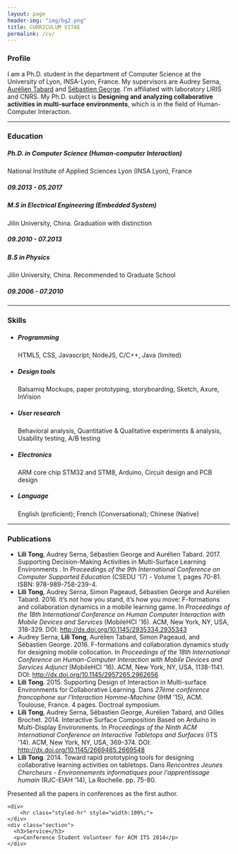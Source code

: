 ```yaml
---
layout: page
header-img: "img/bg2.png"
title: CURRICULUM VITAE
permalink: /cv/
---
```

<div class="home">
	<div class="section">
		<h3>Profile</h3>
			<p>I am a Ph.D. student in the department of Computer Science at the University of Lyon, INSA-Lyon, France. My supervisors are Audrey Serna, <a href="http://www.tabard.fr/" target="_blank">Aurélien Tabard</a> and <a href="http://perso.univ-lemans.fr/~sgeorge/index.html" target="_blank">Sébastien George</a>. I'm affiliated with laboratory LIRIS and CNRS. My Ph.D. subject is <b> Designing and analyzing collaborative activities in multi-surface environments</b>, which is in the field of Human-Computer Interaction.</p>
	</div>
	<div>
		<hr class="styled-hr" style="width:100%;">
	</div>
	<div class="section">
	  <h3>Education</h3>
		<div class="row">
			<div class="col-md-9">
				<h5>Ph.D. in Computer Science (Human-computer Interaction)</h5>
			  <p>National Institute of Applied Sciences Lyon (INSA Lyon), France</p>
			</div>
			<div class="col-md-3">
				<h5>09.2013 - 05.2017</h5>
			</div>
			<div class="col-md-9">
				<h5>M.S in Electrical Engineering (Embedded System)</h5>
			  <p>Jilin University, China. Graduation with distinction </p>
			</div>
			<div class="col-md-3">
				<h5>09.2010 - 07.2013</h5>
			</div>
			<div class="col-md-9">
				<h5>B.S in Physics</h5>
			  <p>Jilin University, China. Recommended to Graduate School</p>
			</div>
			<div class="col-md-3">
				<h5>09.2006 - 07.2010</h5>
			</div>
		</div>
	</div>	
	<div>
		<hr class="styled-hr" style="width:100%;">
	</div>
	<div class="section">
	  <h3>Skills</h3>
	  <ul>
  		<li><h5>Programming</h5></li>
  		HTML5, CSS, Javascript, NodeJS, C/C++, Java (limited)
  		<li><h5>Design tools</h5></li>
  		Balsamiq Mockups, paper prototyping, storyboarding, Sketch, Axure, InVision
  		<li><h5>User research</h5></li>
  		Behavioral analysis, Quantitative & Qualitative experiments & analysis, Usability testing, A/B testing
  		<li><h5>Electronics</h5></li>
  		ARM core chip STM32 and STM8, Arduino, Circuit design and PCB design
  		<li><h5>Language</h5></li>
  		English (proficient); French (Conversational); Chinese (Native)
  	</ul>
	</div>
	<div>
		<hr class="styled-hr" style="width:100%;">
	</div>
	<div class="section">
	  <h3>Publications</h3>
	  <ul>
	  	<li><b>Lili Tong</b>, Audrey Serna, Sébastien George and Aurélien Tabard. 2017. Supporting Decision-Making Activities in Multi-Surface Learning Environments . In <i>Proceedings of the 9th International Conference on Computer Supported Education</i> (CSEDU '17) - Volume 1, pages 70-81. ISBN: 978-989-758-239-4.</li>
		  <li><b>Lili Tong</b>, Audrey Serna, Simon Pageaud, Sébastien George and Aurélien Tabard. 2016. It’s not how you stand, it’s how you move: F-formations and collaboration dynamics in a mobile learning game. In <i>Proceedings of the 18th International Conference on Human Computer Interaction with Mobile Devices and Services</i> (MobileHCI '16). ACM, New York, NY, USA, 318-329. DOI: <a target="_blank" href="http://dx.doi.org/10.1145/2935334.2935343">http://dx.doi.org/10.1145/2935334.2935343</a></li>
		  <li>Audrey Serna, <b>Lili Tong</b>, Aurélien Tabard, Simon Pageaud, and Sébastien George. 2016. F-formations and collaboration dynamics study for designing mobile collocation. In <i>Proceedings of the 18th International Conference on Human-Computer Interaction with Mobile Devices and Services Adjunct</i> (MobileHCI '16). ACM, New York, NY, USA, 1138-1141. DOI: <a target="_blank" href="http://dx.doi.org/10.1145/2957265.2962656">http://dx.doi.org/10.1145/2957265.2962656</a></li>
		  <li><b>Lili Tong</b>. 2015. Supporting Design of Interaction in Multi-surface Environments for Collaborative Learning. Dans <i>27ème conférence francophone sur l'Interaction Homme-Machine</i> (IHM '15), ACM. Toulouse, France. 4 pages. Doctroal symposium.</li>
		  <li><b>Lili Tong</b>, Audrey Serna, Sébastien George, Aurélien Tabard, and Gilles Brochet. 2014. Interactive Surface Composition Based on Arduino in Multi-Display Environments. In <i>Proceedings of the Ninth ACM International Conference on Interactive Tabletops and Surfaces</i> (ITS '14). ACM, New York, NY, USA, 369-374. DOI: <a target="_blank" href="http://dx.doi.org/10.1145/2669485.2669548">http://dx.doi.org/10.1145/2669485.2669548</a></li>
	  	<li><b>Lili Tong</b>. 2014. Toward rapid prototyping tools for designing collaborative learning activities on tabletops. Dans <i>Rencontres Jeunes Chercheurs - Environnements informatiques pour l'apprentissage humain</i> (RJC-EIAH '14), La Rochelle. pp. 75-80.</li>
		</ul>
		  Presented all the papers in conferences as the first author.
	</div>
	
	<div>
		<hr class="styled-hr" style="width:100%;">
	</div>
	<div class="section">
	  <h3>Service</h3>
	  <p>Conference Student Volunteer for ACM ITS 2014</p>
	</div>
</div>